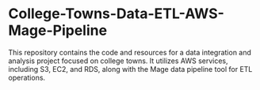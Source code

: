 # College-Towns-Data-ETL-AWS-Mage-Pipeline
This repository contains the code and resources for a data integration and analysis project focused on college towns. It utilizes AWS services, including S3, EC2, and RDS, along with the Mage data pipeline tool for ETL operations.
